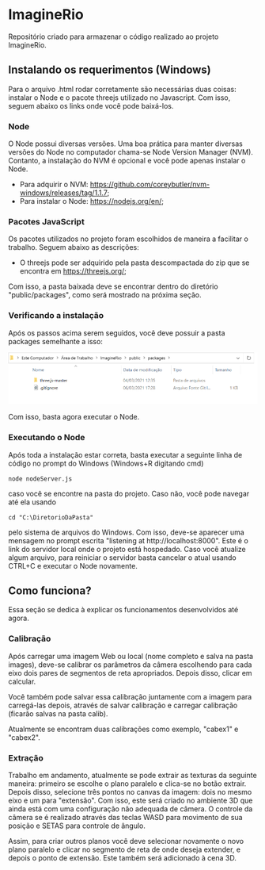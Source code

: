 # ImagineRio

Repositório criado para armazenar o código realizado ao projeto ImagineRio.

## Instalando os requerimentos (Windows)

Para o arquivo .html rodar corretamente são necessárias duas coisas: instalar o Node e o pacote threejs utilizado no Javascript. Com isso, seguem abaixo os links onde você pode baixá-los.

### Node

O Node possui diversas versões. Uma boa prática para manter diversas versões do Node no computador chama-se Node Version Manager (NVM). Contanto, a instalação do NVM é opcional e você pode apenas instalar o Node.

- Para adquirir o NVM: https://github.com/coreybutler/nvm-windows/releases/tag/1.1.7;
- Para instalar o Node: https://nodejs.org/en/;

### Pacotes JavaScript

Os pacotes utilizados no projeto foram escolhidos de maneira a facilitar o trabalho. Seguem abaixo as descrições:

- O threejs pode ser adquirido pela pasta descompactada do zip que se encontra em https://threejs.org/;

Com isso, a pasta baixada deve se encontrar dentro do diretório "public/packages", como será mostrado na próxima seção.

### Verificando a instalação

Após os passos acima serem seguidos, você deve possuir a pasta packages semelhante a isso:

<img src="markdown_images/packages_files.png">

Com isso, basta agora executar o Node.

### Executando o Node

Após toda a instalação estar correta, basta executar a seguinte linha de código no prompt do Windows (Windows+R digitando cmd)

    node nodeServer.js

caso você se encontre na pasta do projeto. Caso não, você pode navegar até ela usando

    cd "C:\DiretorioDaPasta"

pelo sistema de arquivos do Windows. Com isso, deve-se aparecer uma mensagem no prompt escrita "listening at http://localhost:8000". Este é o link do servidor local onde o projeto está hospedado. Caso você atualize algum arquivo, para reiniciar o servidor basta cancelar o atual usando CTRL+C e executar o Node novamente.

## Como funciona?

Essa seção se dedica à explicar os funcionamentos desenvolvidos até agora.

### Calibração

Após carregar uma imagem Web ou local (nome completo e salva na pasta images), deve-se calibrar os parâmetros da câmera escolhendo para cada eixo dois pares de segmentos de reta apropriados. Depois disso, clicar em calcular.

Você também pode salvar essa calibração juntamente com a imagem para carregá-las depois, através de salvar calibração e carregar calibração (ficarão salvas na pasta calib).

Atualmente se encontram duas calibrações como exemplo, "cabex1" e "cabex2".

### Extração

Trabalho em andamento, atualmente se pode extrair as texturas da seguinte maneira: primeiro se escolhe o plano paralelo e clica-se no botão extrair. Depois disso, selecione três pontos no canvas da imagem: dois no mesmo eixo e um para "extensão". Com isso, este será criado no ambiente 3D que ainda está com uma configuração não adequada de câmera. O controle da câmera se é realizado através das teclas WASD para movimento de sua posição e SETAS para controle de ângulo.

Assim, para criar outros planos você deve selecionar novamente o novo plano paralelo e clicar no segmento de reta de onde deseja extender, e depois o ponto de extensão. Este também será adicionado à cena 3D.
